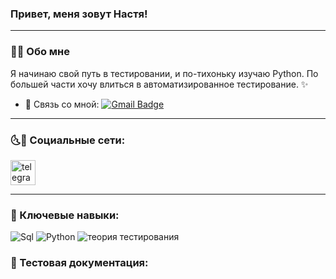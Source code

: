 ### Привет, меня зовут Настя!

---

### 🙆‍♀️ Обо мне

Я начинаю свой путь в тестировании, и по-тихоньку изучаю Python. По большей части хочу влиться в автоматизированное тестирование. ✨

- 📧 Связь со мной: [![Gmail Badge](https://img.shields.io/badge/-Gmail-red?style=flat&logo=Gmail&logoColor=white)](mailto:anastasia.costyaeva@gmail.com)

---
### 🌜🌛 Социальные сети:
<div id="badges">
    <a href="https://t.me/AnastasiaCost" target="_blank">
        <img src="https://cdn-icons-png.flaticon.com/512/2111/2111646.png" width="40" height="40" alt="telegram" />
        </a>
</div>

---

### 🔑 Ключевые навыки:

![Sql](https://img.shields.io/badge/-Sql-FFC8E7?style=for-the-badge&logo=mysql)
![Python](https://img.shields.io/badge/-Python-FFC8E7?style=for-the-badge&logo=python)
![теория тестирования](https://img.shields.io/badge/-Теория%20тестирования-FFC8E7?style=for-the-badge&logo=Теория%20тестирования)


### 📁 Тестовая документация:
